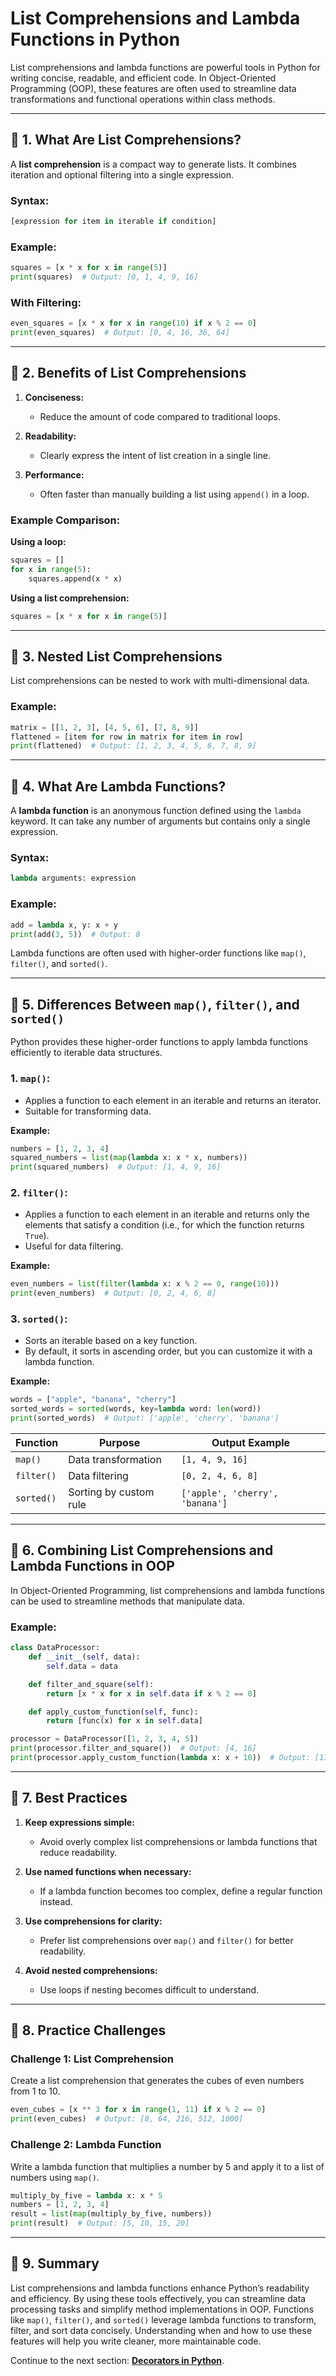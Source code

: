 # List Comprehensions and Lambda Functions in Python

List comprehensions and lambda functions are powerful tools in Python for writing concise, readable, and efficient code. In Object-Oriented Programming (OOP), these features are often used to streamline data transformations and functional operations within class methods.

---

## 🔹 **1. What Are List Comprehensions?**

A **list comprehension** is a compact way to generate lists. It combines iteration and optional filtering into a single expression.

### **Syntax:**
```python
[expression for item in iterable if condition]
```

### **Example:**
```python
squares = [x * x for x in range(5)]
print(squares)  # Output: [0, 1, 4, 9, 16]
```

### **With Filtering:**
```python
even_squares = [x * x for x in range(10) if x % 2 == 0]
print(even_squares)  # Output: [0, 4, 16, 36, 64]
```

---

## 🔹 **2. Benefits of List Comprehensions**

1. **Conciseness:**
   - Reduce the amount of code compared to traditional loops.

2. **Readability:**
   - Clearly express the intent of list creation in a single line.

3. **Performance:**
   - Often faster than manually building a list using `append()` in a loop.

### **Example Comparison:**
**Using a loop:**
```python
squares = []
for x in range(5):
    squares.append(x * x)
```

**Using a list comprehension:**
```python
squares = [x * x for x in range(5)]
```

---

## 🔹 **3. Nested List Comprehensions**

List comprehensions can be nested to work with multi-dimensional data.

### **Example:**
```python
matrix = [[1, 2, 3], [4, 5, 6], [7, 8, 9]]
flattened = [item for row in matrix for item in row]
print(flattened)  # Output: [1, 2, 3, 4, 5, 6, 7, 8, 9]
```

---

## 🔹 **4. What Are Lambda Functions?**

A **lambda function** is an anonymous function defined using the `lambda` keyword. It can take any number of arguments but contains only a single expression.

### **Syntax:**
```python
lambda arguments: expression
```

### **Example:**
```python
add = lambda x, y: x + y
print(add(3, 5))  # Output: 8
```

Lambda functions are often used with higher-order functions like `map()`, `filter()`, and `sorted()`.

---

## 🔹 **5. Differences Between `map()`, `filter()`, and `sorted()`**

Python provides these higher-order functions to apply lambda functions efficiently to iterable data structures.

### **1. `map()`:**
- Applies a function to each element in an iterable and returns an iterator.
- Suitable for transforming data.

**Example:**
```python
numbers = [1, 2, 3, 4]
squared_numbers = list(map(lambda x: x * x, numbers))
print(squared_numbers)  # Output: [1, 4, 9, 16]
```

### **2. `filter()`:**
- Applies a function to each element in an iterable and returns only the elements that satisfy a condition (i.e., for which the function returns `True`).
- Useful for data filtering.

**Example:**
```python
even_numbers = list(filter(lambda x: x % 2 == 0, range(10)))
print(even_numbers)  # Output: [0, 2, 4, 6, 8]
```

### **3. `sorted()`:**
- Sorts an iterable based on a key function.
- By default, it sorts in ascending order, but you can customize it with a lambda function.

**Example:**
```python
words = ["apple", "banana", "cherry"]
sorted_words = sorted(words, key=lambda word: len(word))
print(sorted_words)  # Output: ['apple', 'cherry', 'banana']
```

| Function  | Purpose                | Output Example                         |
|-----------|------------------------|-----------------------------------------|
| `map()`   | Data transformation     | `[1, 4, 9, 16]`                         |
| `filter()`| Data filtering          | `[0, 2, 4, 6, 8]`                       |
| `sorted()`| Sorting by custom rule  | `['apple', 'cherry', 'banana']`         |

---

## 🔹 **6. Combining List Comprehensions and Lambda Functions in OOP**

In Object-Oriented Programming, list comprehensions and lambda functions can be used to streamline methods that manipulate data.

### **Example:**
```python
class DataProcessor:
    def __init__(self, data):
        self.data = data

    def filter_and_square(self):
        return [x * x for x in self.data if x % 2 == 0]

    def apply_custom_function(self, func):
        return [func(x) for x in self.data]

processor = DataProcessor([1, 2, 3, 4, 5])
print(processor.filter_and_square())  # Output: [4, 16]
print(processor.apply_custom_function(lambda x: x + 10))  # Output: [11, 12, 13, 14, 15]
```

---

## 🔹 **7. Best Practices**

1. **Keep expressions simple:**
   - Avoid overly complex list comprehensions or lambda functions that reduce readability.

2. **Use named functions when necessary:**
   - If a lambda function becomes too complex, define a regular function instead.

3. **Use comprehensions for clarity:**
   - Prefer list comprehensions over `map()` and `filter()` for better readability.

4. **Avoid nested comprehensions:**
   - Use loops if nesting becomes difficult to understand.

---

## 🔹 **8. Practice Challenges**

### **Challenge 1: List Comprehension**
Create a list comprehension that generates the cubes of even numbers from 1 to 10.
```python
even_cubes = [x ** 3 for x in range(1, 11) if x % 2 == 0]
print(even_cubes)  # Output: [8, 64, 216, 512, 1000]
```

### **Challenge 2: Lambda Function**
Write a lambda function that multiplies a number by 5 and apply it to a list of numbers using `map()`.
```python
multiply_by_five = lambda x: x * 5
numbers = [1, 2, 3, 4]
result = list(map(multiply_by_five, numbers))
print(result)  # Output: [5, 10, 15, 20]
```

---

## 🔹 **9. Summary**
List comprehensions and lambda functions enhance Python’s readability and efficiency. By using these tools effectively, you can streamline data processing tasks and simplify method implementations in OOP. Functions like `map()`, `filter()`, and `sorted()` leverage lambda functions to transform, filter, and sort data concisely. Understanding when and how to use these features will help you write cleaner, more maintainable code.

Continue to the next section: **[Decorators in Python](decorators-in-python.md)**.
